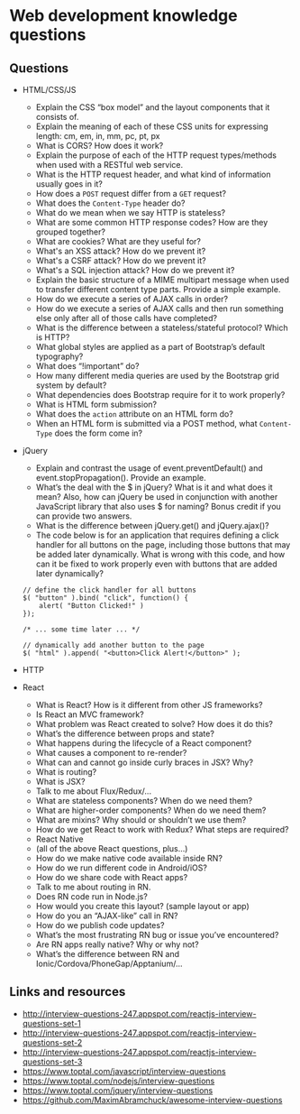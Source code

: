 # Web development knowledge questions

## Questions

- HTML/CSS/JS
  - Explain the CSS “box model” and the layout components that it consists of.
  - Explain the meaning of each of these CSS units for expressing length: cm, em, in, mm, pc, pt, px
  - What is CORS? How does it work?
  - Explain the purpose of each of the HTTP request types/methods when used with a RESTful web service.
  - What is the HTTP request header, and what kind of information usually goes in it?
  - How does a `POST` request differ from a `GET` request?
  - What does the `Content-Type` header do?
  - What do we mean when we say HTTP is stateless?
  - What are some common HTTP response codes? How are they grouped together?
  - What are cookies? What are they useful for?
  - What's an XSS attack? How do we prevent it?
  - What's a CSRF attack? How do we prevent it?
  - What's a SQL injection attack? How do we prevent it?
  - Explain the basic structure of a MIME multipart message when used to transfer different content type parts. Provide a simple example.
  - How do we execute a series of AJAX calls in order?
  - How do we execute a series of AJAX calls and then run something else only after all of those calls have completed?
  - What is the difference between a stateless/stateful protocol? Which is HTTP?
  - What global styles are applied as a part of Bootstrap’s default typography?
  - What does “!important” do?
  - How many different media queries are used by the Bootstrap grid system by default?
  - What dependencies does Bootstrap require for it to work properly?
  - What is HTML form submission?
  - What does the `action` attribute on an HTML form do?
  - When an HTML form is submitted via a POST method, what `Content-Type` does the form come in?
- jQuery
  - Explain and contrast the usage of event.preventDefault() and event.stopPropagation(). Provide an example.
  - What’s the deal with the $ in jQuery? What is it and what does it mean? Also, how can jQuery be used in conjunction with another JavaScript library that also uses $ for naming? Bonus credit if you can provide two answers.
  - What is the difference between jQuery.get() and jQuery.ajax()?
  - The code below is for an application that requires defining a click handler for all buttons on the page, including those buttons that may be added later dynamically. What is wrong with this code, and how can it be fixed to work properly even with buttons that are added later dynamically?

  ```
  // define the click handler for all buttons
  $( "button" ).bind( "click", function() {
      alert( "Button Clicked!" )
  });

  /* ... some time later ... */

  // dynamically add another button to the page
  $( "html" ).append( "<button>Click Alert!</button>" );
  ```

- HTTP

- React
  - What is React? How is it different from other JS frameworks?
  - Is React an MVC framework?
  - What problem was React created to solve? How does it do this?
  - What’s the difference between props and state?
  - What happens during the lifecycle of a React component?
  - What causes a component to re-render?
  - What can and cannot go inside curly braces in JSX? Why?
  - What is routing?
  - What is JSX?
  - Talk to me about Flux/Redux/...
  - What are stateless components? When do we need them?
  - What are higher-order components? When do we need them?
  - What are mixins? Why should or shouldn’t we use them?
  - How do we get React to work with Redux? What steps are required?
  - React Native
  - (all of the above React questions, plus…)
  - How do we make native code available inside RN?
  - How do we run different code in Android/iOS?
  - How do we share code with React apps?
  - Talk to me about routing in RN.
  - Does RN code run in Node.js?
  - How would you create this layout? (sample layout or app)
  - How do you an “AJAX-like” call in RN?
  - How do we publish code updates?
  - What’s the most frustrating RN bug or issue you’ve encountered?
  - Are RN apps really native? Why or why not?
  - What’s the difference between RN and Ionic/Cordova/PhoneGap/Apptanium/...

## Links and resources

- http://interview-questions-247.appspot.com/reactjs-interview-questions-set-1
- http://interview-questions-247.appspot.com/reactjs-interview-questions-set-2
- http://interview-questions-247.appspot.com/reactjs-interview-questions-set-3
- https://www.toptal.com/javascript/interview-questions
- https://www.toptal.com/nodejs/interview-questions
- https://www.toptal.com/jquery/interview-questions
- https://github.com/MaximAbramchuck/awesome-interview-questions
